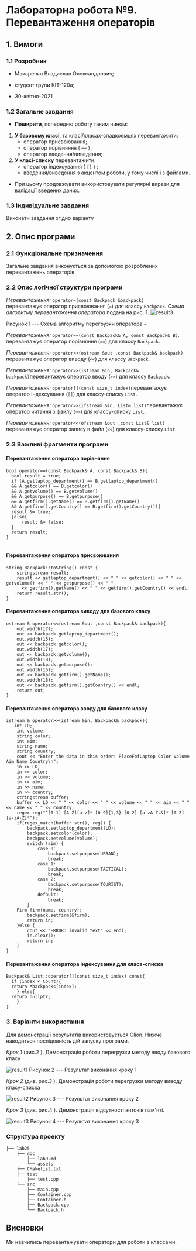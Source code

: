 ﻿
# Лабораторна робота №9. Перевантаження операторів

## 1. Вимоги

### 1.1 Розробник
 
- Макаренко Владислав Олександрович;

- студент групи КІТ-120а;

- 30-квітня-2021

### 1.2 Загальне завдання

 * **Поширити**, попередню роботу таким чином:
 1. **У базовому класі**, та класі/класах-спадкоємцях перевантажити:
	 * оператор присвоювання;
	 * оператор порівняння ( ``==`` ) ;
	 * оператор введення/виведення;
2. **У класі-списку** перевантажити:
	 * оператор індексування ( ``[]`` ) ;
	 * введення/виведення з акцентом роботи, у тому числі і з файлами.
* При цьому продовжувати використовувати регулярні вирази для валідації введених даних.

 
### 1.3 Індивідуальне завдання

 Виконати завдання згідно варіанту
 

## 2. Опис програми 

### 2.1 Функціональне призначення

Загальне завдання виконується за допомогою розроблених перевантажень операторів 

### 2.2 Опис логічної структури програми

_Перевантаження:_  `operator=(const Backpack &backpack)`  
перевантажує оператор присвоювання (``=``) для классу ``Backpack``.
_Схема алгоритму перевантаження оператора_ подана на рис. 1.
![result3](https://github.com/Vlad-Makarenko/Programing-repo/blob/main/lab25/doc/assets/operator=.png?raw=true)

Рисунок 1 --- Схема алгоритму перегрузки оператора `=`

_Перевантаження:_ `operator==(const Backpack& A, const Backpack& B)`. перевантажує оператор порівняння (``==``) для классу ``Backpack``.

_Перевантаження:_  `operator<<(ostream &out ,const Backpack& backpack)` перевантажує оператор виводу (``<<``) для классу ``Backpack``.

_Перевантаження:_  `operator>>(istream &in, Backpack& backpack)`перевантажує оператор вводу (``>>``) для классу ``Backpack``.

_Перевантаження:_  `operator[](const size_t index)`перевантажує оператор індексування (``[]``) для классу-списку ``List``.

_Перевантаження:_  `operator>>(ifstream &in, List& list)`перевантажує оператор читання з файлу (``>>``) для классу-списку ``List``.

_Перевантаження:_  `operator<<(ofstream &out ,const List& list)` перевантажує оператор запису в файл (`<<`) для классу-списку ``List``.





### 2.3 Важливі фрагменти програми

#### Перевантаження оператора порівняння

``` 
bool operator==(const Backpack& A, const Backpack& B){  
  bool result = true;  
  if (A.getlaptop_department() == B.getlaptop_department()  
  && A.getcolor() == B.getcolor()  
  && A.getvolume() == B.getvolume()  
  && A.getpurpose() == B.getpurpose()  
  && A.getfirm().getName() == B.getfirm().getName()  
  && A.getfirm().getCountry() == B.getfirm().getCountry()){  
  result &= true;  
  }else{  
	  result &= false;  
  }  
  return result;  
}
  
```
#### Перевантаження оператора присвоювання 

```
string Backpack::toString() const {  
    stringstream result;  
    result << getlaptop_department() << " " << getcolor() << " " << getvolume() << " " << getpurpose() << " "  
	  << getfirm().getName() << " " << getfirm().getCountry() << endl;  
    return result.str();  
}
```
#### Перевантаження оператора виводу для базового класу
```
ostream & operator<<(ostream &out ,const Backpack& backpack){  
    out.width(17);  
    out << backpack.getlaptop_department();  
    out.width(15);  
    out << backpack.getcolor();  
    out.width(17);  
    out << backpack.getvolume();  
    out.width(18);  
    out << backpack.getpurpose();  
    out.width(15);  
    out << backpack.getfirm().getName();  
    out.width(18);  
    out << backpack.getfirm().getCountry() << endl;  
    return out;  
}
```
#### Перевантаження оператора вводу для базового класу
```
istream & operator>>(istream &in, Backpack& backpack){  
   int LD;  
    int volume;  
    string color;  
    int aim;  
    string name;  
    string country;  
    cout << "Enter the data in this order: PlaceFofLaptop Color Volume Aim Name Country\n";  
    in >> LD;  
    in >> color;  
    in >> volume;  
    in >> aim;  
    in >> name;  
    in >> country;  
    stringstream buffer;  
    buffer << LD << " " << color << " " << volume << " " << aim << " " << name << " " << country;  
    regex reg("^[0-1] [A-Z][a-z]* [0-9]{1,3} [0-2] [a-zA-Z.&]* [A-Z][a-zA-Z]*");  
    if(regex_match(buffer.str(), reg)) {  
	    backpack.setlaptop_department(LD);  
        backpack.setcolor(color);  
        backpack.setvolume(volume);  
        switch (aim) {  
		    case 0:  
                backpack.setpurpose(URBAN);  
                break;  
            case 1:  
                backpack.setpurpose(TACTICAL);  
                break;  
            case 2:  
                backpack.setpurpose(TOURIST);  
                break;  
            default:  
                break;  
        }  
    Firm firm(name, country);  
        backpack.setfirm(&firm);  
        return in;  
    }else {  
	    cout << "ERROR: invalid text" << endl;  
        in.clear();  
        return in;  
    }  
}
```
#### Перевантаження оператора індексування для класа-списка 
```
Backpack& List::operator[](const size_t index) const{  
  if (index < Count){  
  return *backpacks[index];  
    } else{  
  return nullptr;  
    }  
}
```

### 3. Варіанти використання

Для демонстрації результатів використовується Clion. Нижче наводиться послідовність  дій запуску програми.

_Крок 1_ (рис.2 ). Демонстрація  роботи перегрузки методу вводу базового класу

![result1](https://github.com/Vlad-Makarenko/Programing-repo/blob/main/lab25/doc/assets/Screenshot_2.png?raw=true)
Рисунок 2 --- Результат виконання кроку 1

_Крок 2_ (див. рис.3 ). Демонстрація  роботи перегрузки методу виводу класу-списка 

![result2](https://github.com/Vlad-Makarenko/Programing-repo/blob/main/lab25/doc/assets/Screenshot_1.png?raw=true)
Рисунок 3 --- Результат виконання кроку 2

_Крок 3_ (див. рис.4 ). Демонстрація відсутності витоків пам'яті.

![result3](https://github.com/Vlad-Makarenko/Programing-repo/blob/main/lab25/doc/assets/valgrind.png?raw=true)
Рисунок 4 --- Результат виконання кроку 3


### Структура проекту

	├── lab25
	    ├── doc
	        ├── lab9.md
	        └── assets
        ├── CMakelist.txt
		├── test
            ├── test.cpp
		└── src
		    ├── main.cpp
		    ├── Container.cpp
            ├── Container.h
		    ├── Backpack.cpp
		    └── Backpack.h
## Висновки

Ми навчились перевантажувати оператори для роботи з классами.


